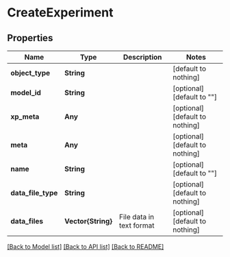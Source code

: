 # CreateExperiment


## Properties
Name | Type | Description | Notes
------------ | ------------- | ------------- | -------------
**object_type** | **String** |  | [default to nothing]
**model_id** | **String** |  | [optional] [default to ""]
**xp_meta** | **Any** |  | [optional] [default to nothing]
**meta** | **Any** |  | [optional] [default to nothing]
**name** | **String** |  | [optional] [default to ""]
**data_file_type** | **String** |  | [optional] [default to nothing]
**data_files** | **Vector{String}** | File data in text format | [optional] [default to nothing]


[[Back to Model list]](../README.md#models) [[Back to API list]](../README.md#api-endpoints) [[Back to README]](../README.md)


